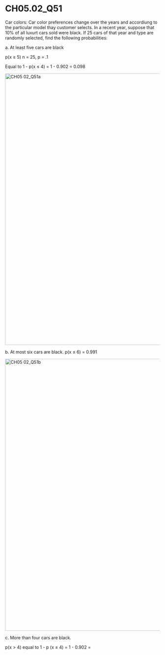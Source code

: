 # CH05.02_Q51 #

Car colors: Car color preferences change over the years and accordiung to the particular model thay customer selects.
In a recent year, suppose that 10% of all luxurt cars sold were black. If 25 cars of that year and type are randomly selected, find the following probabilities:

a. At least five cars are black

p(x &ge; 5) n = 25, p = .1

Equal to 1 - p(x &le; 4) = 1 - 0.902 = 0.098

<img width="883" alt="CH05 02_Q51a" src="https://github.com/user-attachments/assets/2b9f8dc7-5f52-4f29-821d-09aa34bd6e81">

b. At most six cars are black.
p(x &le; 6) = 0.991

<img width="884" alt="CH05 02_Q51b" src="https://github.com/user-attachments/assets/e96ef45e-d418-4903-906f-b2e3bbd63f22">

c. More than four cars are black.

p(x &gt; 4) equal to 1 - p (x &le; 4) = 1 - 0.902 = 

